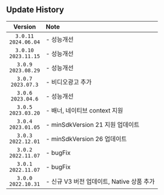 ## Update History

|           Version           | Note                          
|:---------------------------:|:------------------------------|
| `3.0.11` <br/> `2024.06.04` | - 성능개선                    | 
| `3.0.10` <br/> `2023.11.15` | - 성능개선                    | 
| `3.0.9` <br/> `2023.08.29`  | - 성능개선                    | 
|  `3.0.7` <br/> `2023.07.3`  | - 비디오광고 추가                    | 
|  `3.0.6` <br/> `2023.04.6`  | - 성능개선                        | 
| `3.0.5` <br/> `2023.03.20`  | - 배너, 네이티브 context 지원         | 
| `3.0.4` <br/> `2023.01.05`  | - minSdkVersion 21 지원 업데이트    | 
| `3.0.3` <br/> `2022.12.01`  | - minSdkVersion 26 업데이트       | 
| `3.0.2` <br/> `2022.11.07`  | - bugFix                      | 
| `3.0.1` <br/> `2022.11.07`  | - bugFix                      | 
| `3.0.0` <br/> `2022.10.31`  | - 신규 V3 버전 업데이트, Native 상품 추가 | 
